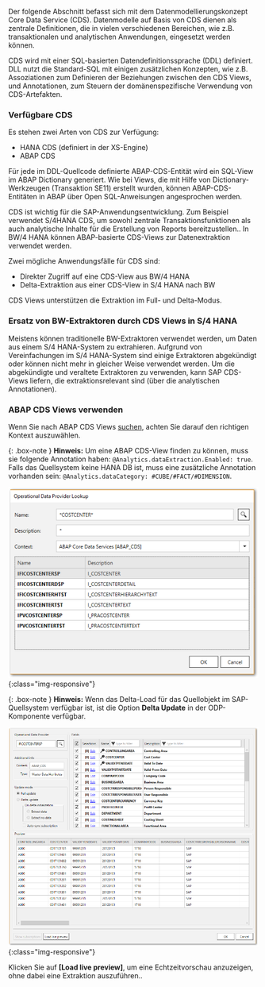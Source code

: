 
Der folgende Abschnitt befasst sich mit dem Datenmodellierungskonzept Core Data Service (CDS). 
Datenmodelle auf Basis von CDS dienen als zentrale Definitionen, die in vielen verschiedenen Bereichen, wie z.B. transaktionalen und analytischen Anwendungen, eingesetzt werden können.  

CDS wird mit einer SQL-basierten Datendefinitionssprache (DDL) definiert. 
DLL nutzt die Standard-SQL mit einigen zusätzlichen Konzepten, wie z.B. Assoziationen zum Definieren der Beziehungen zwischen den CDS Views, und Annotationen, zum Steuern der domänenspezifische Verwendung von CDS-Artefakten. 

### Verfügbare CDS
Es stehen zwei Arten von CDS zur Verfügung:
- HANA CDS (definiert in der XS-Engine) 
- ABAP CDS


Für jede im DDL-Quellcode definierte ABAP-CDS-Entität wird ein SQL-View im ABAP Dictionary generiert. 
Wie bei Views, die mit Hilfe von Dictionary-Werkzeugen (Transaktion SE11) erstellt wurden, können ABAP-CDS-Entitäten in ABAP über Open SQL-Anweisungen angesprochen werden. 

CDS ist wichtig für die SAP-Anwendungsentwicklung. Zum Beispiel verwendet S/4HANA CDS, um sowohl zentrale Transaktionsfunktionen als auch analytische Inhalte für die Erstellung von Reports bereitzustellen.. 
In BW/4 HANA können ABAP-basierte CDS-Views zur Datenextraktion verwendet werden.  

Zwei mögliche Anwendungsfälle für CDS sind:
- Direkter Zugriff auf eine CDS-View aus BW/4 HANA 
- Delta-Extraktion aus einer CDS-View in S/4 HANA nach BW

CDS Views unterstützen die Extraktion im Full- und Delta-Modus. 

### Ersatz von BW-Extraktoren durch CDS Views in S/4 HANA
Meistens können traditionelle BW-Extraktoren verwendet werden, um Daten aus einem S/4 HANA-System zu extrahieren. 
Aufgrund von Vereinfachungen im S/4 HANA-System sind einige Extraktoren abgekündigt oder können nicht mehr in gleicher Weise verwendet werden. 
Um die abgekündigte und veraltete Extraktoren zu verwenden, kann SAP CDS-Views liefern, die extraktionsrelevant sind (über die analytischen Annotationen).

### ABAP CDS Views verwenden 
Wenn Sie nach ABAP CDS Views [suchen](./odp-functions-ov#operational-data-provider), achten Sie darauf den richtigen Kontext auszuwählen. 

{: .box-note }
**Hinweis:** Um eine ABAP CDS-View finden zu können, muss sie folgende Annotation haben: ```@Analytics.dataExtraction.Enabled: true```. Falls das Quellsystem keine HANA DB ist, muss eine zusätzliche Annotation vorhanden sein: ```@Analytics.dataCategory: #CUBE/#FACT/#DIMENSION```.

![ODP ABAP CDS View](/img/content/odp/odp-component-cds-costcenter-01.png){:class="img-responsive"}

{: .box-note }
**Hinweis:** Wenn das Delta-Load für das Quellobjekt im SAP-Quellsystem verfügbar ist, ist die Option **Delta Update** in der ODP-Komponente verfügbar. 

![ODP ABAP CDS View Preview](/img/content/odp/odp-component-cds-costcenter-02-preview.png){:class="img-responsive"}

Klicken Sie auf **[Load live preview]**, um eine Echtzeitvorschau anzuzeigen, ohne dabei eine Extraktion auszuführen..